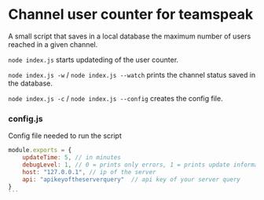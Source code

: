 # Channel user counter for teamspeak

A small script that saves in a local database the maximum number of users reached in a given channel.

`node index.js` starts updateding of the user counter. 

`node index.js -w` / `node index.js --watch` prints the channel status saved in the database.

`node index.js -c` / `node index.js --config` creates the config file.

### config.js
Config file needed to run the script

````javascript
module.exports = {
    updateTime: 5, // in minutes
    debugLevel: 1, // 0 = prints only errors, 1 = prints update informations, 2 = prints all
    host: "127.0.0.1", // ip of the server
    api: "apikeyoftheserverquery"  // api key of your server query
}
```